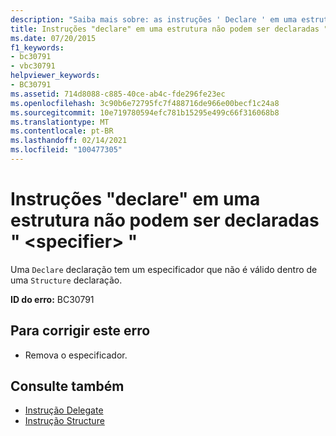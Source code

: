 ```yaml
---
description: "Saiba mais sobre: as instruções ' Declare ' em uma estrutura não podem ser declaradas ' <specifier> '"
title: Instruções "declare" em uma estrutura não podem ser declaradas " <specifier> "
ms.date: 07/20/2015
f1_keywords:
- bc30791
- vbc30791
helpviewer_keywords:
- BC30791
ms.assetid: 714d8088-c885-40ce-ab4c-fde296fe23ec
ms.openlocfilehash: 3c90b6e72795fc7f488716de966e00becf1c24a8
ms.sourcegitcommit: 10e719780594efc781b15295e499c66f316068b8
ms.translationtype: MT
ms.contentlocale: pt-BR
ms.lasthandoff: 02/14/2021
ms.locfileid: "100477305"
---
```

# <a name="declare-statements-in-a-structure-cannot-be-declared-specifier"></a>Instruções "declare" em uma estrutura não podem ser declaradas " \<specifier> "

Uma `Declare` declaração tem um especificador que não é válido dentro de uma `Structure` declaração.  
  
 **ID do erro:** BC30791  
  
## <a name="to-correct-this-error"></a>Para corrigir este erro  
  
- Remova o especificador.  
  
## <a name="see-also"></a>Consulte também

- [Instrução Delegate](../language-reference/statements/delegate-statement.md)
- [Instrução Structure](../language-reference/statements/structure-statement.md)
